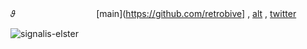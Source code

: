 𝜗 　  　  　  　  　  　  　 [main](https://github.com/retrobive] , [alt](github.com/touden-sibIings) , [twitter](https://twitter.com/retrobive)

![signalis-elster](https://github.com/user-attachments/assets/f5985c9e-3168-474b-899a-0e0726945c7a)
